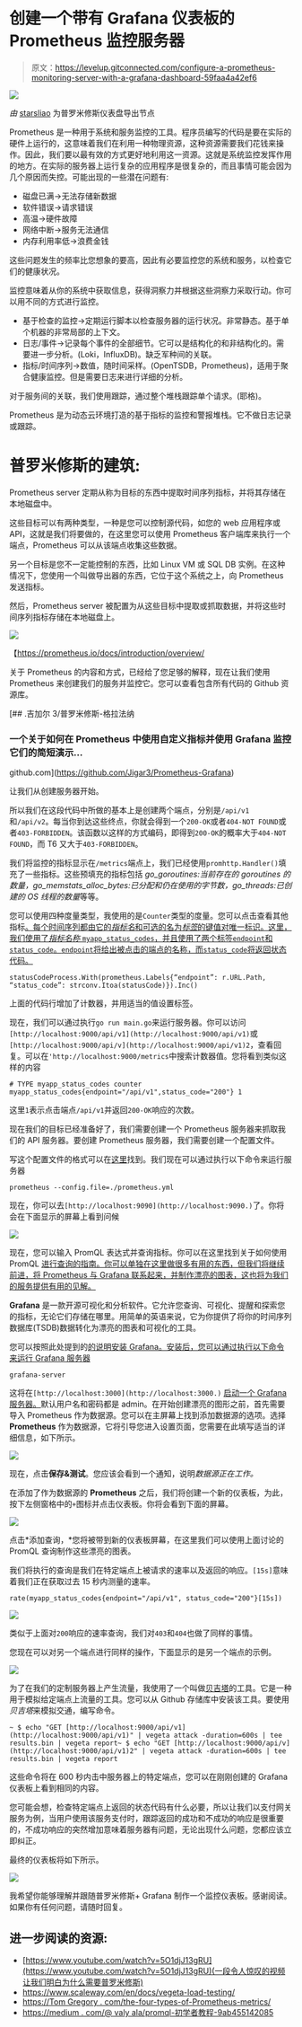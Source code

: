 # 创建一个带有 Grafana 仪表板的 Prometheus 监控服务器

> 原文：<https://levelup.gitconnected.com/configure-a-prometheus-monitoring-server-with-a-grafana-dashboard-59faa4a42ef6>

![](img/b2c1c2c32e8d6522576aea77eaad4e24.png)

*由* [starsliao](https://grafana.com/orgs/starsliao) 为普罗米修斯仪表盘导出节点

Prometheus 是一种用于系统和服务监控的工具。程序员编写的代码是要在实际的硬件上运行的，这意味着我们在利用一种物理资源，这种资源需要我们花钱来操作。因此，我们要以最有效的方式更好地利用这一资源。这就是系统监控发挥作用的地方。在实际的服务器上运行复杂的应用程序是很复杂的，而且事情可能会因为几个原因而失控。可能出现的一些潜在问题有:

*   磁盘已满->无法存储新数据
*   软件错误->请求错误
*   高温->硬件故障
*   网络中断->服务无法通信
*   内存利用率低->浪费金钱

这些问题发生的频率比您想象的要高，因此有必要监控您的系统和服务，以检查它们的健康状况。

监控意味着从你的系统中获取信息，获得洞察力并根据这些洞察力采取行动。你可以用不同的方式进行监控。

*   基于检查的监控->定期运行脚本以检查服务器的运行状况。非常静态。基于单个机器的非常局部的上下文。
*   日志/事件->记录每个事件的全部细节。它可以是结构化的和非结构化的。需要进一步分析。(Loki，InfluxDB)。缺乏军种间的关联。
*   指标/时间序列->数值，随时间采样。(OpenTSDB，Prometheus)，适用于聚合健康监控。但是需要日志来进行详细的分析。

对于服务间的关联，我们使用跟踪，通过整个堆栈跟踪单个请求。(耶格)。

Prometheus 是为动态云环境打造的基于指标的监控和警报堆栈。它不做日志记录或跟踪。

# 普罗米修斯的建筑:

Prometheus server 定期从称为目标的东西中提取时间序列指标，并将其存储在本地磁盘中。

这些目标可以有两种类型，一种是您可以控制源代码，如您的 web 应用程序或 API，这就是我们将要做的，在这里您可以使用 Prometheus 客户端库来执行一个端点，Prometheus 可以从该端点收集这些数据。

另一个目标是您不一定能控制的东西，比如 Linux VM 或 SQL DB 实例。在这种情况下，您使用一个叫做导出器的东西，它位于这个系统之上，向 Prometheus 发送指标。

然后，Prometheus server 被配置为从这些目标中提取或抓取数据，并将这些时间序列指标存储在本地磁盘上。

![](img/9df26ab2a9b1d8489e6c5822c4dbcfe6.png)

【https://prometheus.io/docs/introduction/overview/ 

关于 Prometheus 的内容和方式，已经给了您足够的解释，现在让我们使用 Prometheus 来创建我们的服务并监控它。您可以查看包含所有代码的 Github 资源库。

[](https://github.com/Jigar3/Prometheus-Grafana) [## .吉加尔 3/普罗米修斯-格拉法纳

### 一个关于如何在 Prometheus 中使用自定义指标并使用 Grafana 监控它们的简短演示…

github.com](https://github.com/Jigar3/Prometheus-Grafana) 

让我们从创建服务器开始。

所以我们在这段代码中所做的基本上是创建两个端点，分别是`/api/v1`和`/api/v2`。每当你到达这些终点，你就会得到一个`200-OK`或者`404-NOT FOUND`或者`403-FORBIDDEN`。该函数以这样的方式编码，即得到`200-OK`的概率大于`404-NOT FOUND`，而 T6 又大于`403-FORBIDDEN`。

我们将监控的指标显示在`/metrics`端点上，我们已经使用`promhttp.Handler()`填充了一些指标。这些预填充的指标包括 *go_goroutines:当前存在的 goroutines 的数量，go_memstats_alloc_bytes:已分配和仍在使用的字节数，go_threads:已创建的 OS 线程的数量*等等。

您可以使用四种度量类型，我使用的是`Counter`类型的度量。您可以点击查看其他指标[。每个时间序列都由它的*指标名*和可选的名为*标签*的键值对唯一标识。这里，我们使用了*指标名称* `myapp_status_codes`，并且使用了两个标签`endpoint`和`status_code`。`endpoint`将给出被点击的端点的名称，而`status_code`将返回状态代码。](https://prometheus.io/docs/concepts/metric_types/)

```
statusCodeProcess.With(prometheus.Labels{“endpoint”: r.URL.Path, “status_code”: strconv.Itoa(statusCode)}).Inc()
```

上面的代码行增加了计数器，并用适当的值设置标签。

现在，我们可以通过执行`go run main.go`来运行服务器。你可以访问`[http://localhost:9000/api/v1](http://localhost:9000/api/v1)`或`[http://localhost:9000/api/v](http://localhost:9000/api/v1)2`，查看回复。可以在`'http://localhost:9000/metrics`中搜索计数器值。您将看到类似这样的内容

```
# TYPE myapp_status_codes counter
myapp_status_codes{endpoint="/api/v1",status_code="200"} 1
```

这里`1`表示点击端点`/api/v1`并返回`200-OK`响应的次数。

现在我们的目标已经准备好了，我们需要创建一个 Prometheus 服务器来抓取我们的 API 服务器。要创建 Prometheus 服务器，我们需要创建一个配置文件。

写这个配置文件的格式可以在[这里](https://prometheus.io/docs/prometheus/latest/configuration/configuration/)找到。我们现在可以通过执行以下命令来运行服务器

```
prometheus --config.file=./prometheus.yml
```

现在，你可以去`[http://localhost:9090](http://localhost:9090.)`了。你将会在下面显示的屏幕上看到问候

![](img/896affe70c41a48994b442569f5f7754.png)

现在，您可以输入 PromQL 表达式并查询指标。你可以在这里找到关于如何使用 PromQL [进行查询的指南。你可以单独在这里做很多有用的东西，但我们将继续前进，将 Prometheus 与 Grafana 联系起来，并制作漂亮的图表，这也将为我们的服务提供有用的见解。](https://prometheus.io/docs/prometheus/latest/querying/basics/)

**Grafana** 是一款开源可视化和分析软件。它允许您查询、可视化、提醒和探索您的指标，无论它们存储在哪里。用简单的英语来说，它为你提供了将你的时间序列数据库(TSDB)数据转化为漂亮的图表和可视化的工具。

您可以按照此处提到的[的说明安装 Grafana。安装后，您可以通过执行以下命令来运行 Grafana 服务器](https://grafana.com/docs/grafana/latest/installation/)

```
grafana-server
```

这将在`[http://localhost:3000](http://localhost:3000.)` [启动一个 Grafana 服务器。](http://localhost:3000.)默认用户名和密码都是 admin。在开始创建漂亮的图形之前，首先需要导入 Prometheus 作为数据源。您可以在主屏幕上找到添加数据源的选项。选择 **Prometheus** 作为数据源，它将引导您进入设置页面，您需要在此填写适当的详细信息，如下所示。

![](img/60f1bad4cb10e23063211dc78d615d1b.png)

现在，点击**保存&测试**。您应该会看到一个通知，说明*数据源正在工作。*

在添加了作为数据源的 **Prometheus** 之后，我们将创建一个新的仪表板，为此，按下左侧窗格中的`+`图标并点击仪表板。你将会看到下面的屏幕。

![](img/0dc6c2f358da32c345c95813db157090.png)

点击*添加查询，*您将被带到新的仪表板屏幕，在这里我们可以使用上面讨论的 PromQL 查询制作这些漂亮的图表。

我们将执行的查询是我们在特定端点上被请求的速率以及返回的响应。`[15s]`意味着我们正在获取过去 15 秒内测量的速率。

```
rate(myapp_status_codes{endpoint="/api/v1", status_code="200"}[15s])
```

![](img/20e28b91c091c8b3b4f1e7b6a822020d.png)

类似于上面对`200`响应的速率查询，我们对`403`和`404`也做了同样的事情。

您现在可以对另一个端点进行同样的操作，下面显示的是另一个端点的示例。

![](img/61ec81ba5c4c6c843f6cb7e53125dae2.png)

为了在我们的定制服务器上产生流量，我使用了一个叫做[贝吉塔](https://github.com/tsenart/vegeta)的工具。它是一种用于模拟给定端点上流量的工具。您可以从 Github 存储库中安装该工具。要使用*贝吉塔*来模拟交通，编写命令。

```
~ $ echo "GET [http://localhost:9000/api/v1](http://localhost:9000/api/v1)" | vegeta attack -duration=600s | tee results.bin | vegeta report~ $ echo "GET [http://localhost:9000/api/v](http://localhost:9000/api/v1)2" | vegeta attack -duration=600s | tee results.bin | vegeta report
```

这些命令将在 600 秒内击中服务器上的特定端点，您可以在刚刚创建的 Grafana 仪表板上看到相同的内容。

您可能会想，检查特定端点上返回的状态代码有什么必要，所以让我们以支付网关服务为例，当用户使用该服务支付时，跟踪返回的成功和不成功的响应是很重要的，不成功响应的突然增加意味着服务器有问题，无论出现什么问题，您都应该立即纠正。

最终的仪表板将如下所示。

![](img/d953e42bb953515ef8664a68aa567799.png)

我希望你能够理解并跟随普罗米修斯+ Grafana 制作一个监控仪表板。感谢阅读。如果你有任何问题，请随时回复。

## 进一步阅读的资源:

*   [https://www.youtube.com/watch?v=5O1djJ13gRU](https://www.youtube.com/watch?v=5O1djJ13gRU)(一段令人惊叹的视频让我们明白为什么需要普罗米修斯)
*   https://www.scaleway.com/en/docs/vegeta-load-testing/
*   [https://Tom Gregory . com/the-four-types-of-Prometheus-metrics/](https://tomgregory.com/the-four-types-of-prometheus-metrics/)
*   [https://medium . com/@ valy ala/promql-初学者教程-9ab455142085](https://medium.com/@valyala/promql-tutorial-for-beginners-9ab455142085)